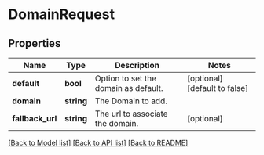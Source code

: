 # DomainRequest

## Properties
Name | Type | Description | Notes
------------ | ------------- | ------------- | -------------
**default** | **bool** | Option to set the domain as default. | [optional] [default to false]
**domain** | **string** | The Domain to add. | 
**fallback_url** | **string** | The url to associate the domain. | [optional] 

[[Back to Model list]](../../README.md#documentation-for-models) [[Back to API list]](../../README.md#documentation-for-api-endpoints) [[Back to README]](../../README.md)

